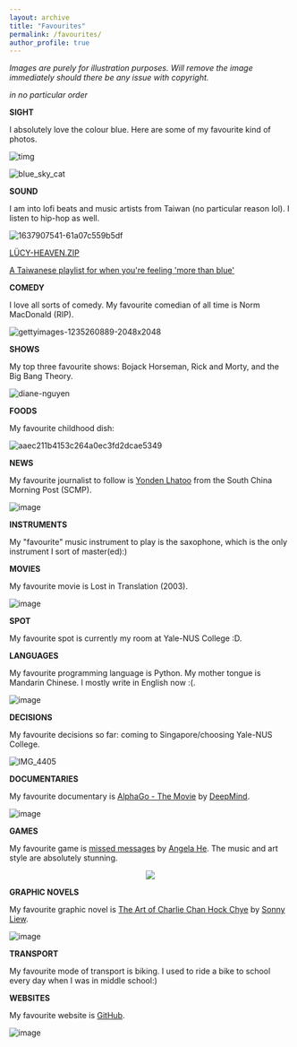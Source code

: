 ```yaml
---
layout: archive
title: "Favourites"
permalink: /favourites/
author_profile: true
---
```


*Images are purely for illustration purposes. Will remove the image immediately should there be any issue with copyright.*

*in no particular order*

**SIGHT**

I absolutely love the colour blue. Here are some of my favourite kind of photos.

![timg](https://user-images.githubusercontent.com/95064358/176353353-8045297a-fe22-4b77-9d56-7780bbd1a95f.jpeg)

![blue_sky_cat](https://user-images.githubusercontent.com/95064358/176353368-981f4ee3-7b19-41b6-9213-93a82dea9f84.jpg)

**SOUND**

I am into lofi beats and music artists from Taiwan (no particular reason lol). I listen to hip-hop as well. 

![1637907541-61a07c559b5df](https://user-images.githubusercontent.com/95064358/176354622-5ba02416-0d39-4fc1-a4de-61cfc92694c1.png)

[LÜCY-HEAVEN.ZIP](https://youtu.be/QlAKZ_aaPak)

[A Taiwanese playlist for when you're feeling 'more than blue'](https://www.youtube.com/watch?v=JJ_Otuu5-Oo&list=LL&index=7&ab_channel=gooeygooey)

**COMEDY**

I love all sorts of comedy. My favourite comedian of all time is Norm MacDonald (RIP). 

![gettyimages-1235260889-2048x2048](https://user-images.githubusercontent.com/95064358/176353542-9e2e2d17-7edf-4a49-951a-2fe12b8ca58f.jpeg)

**SHOWS**

My top three favourite shows: Bojack Horseman, Rick and Morty, and the Big Bang Theory.

![diane-nguyen](https://user-images.githubusercontent.com/95064358/176356892-2ad53d6c-79a6-4ef8-b247-f03c2bf31aff.jpeg)

**FOODS**

My favourite childhood dish:

![aaec211b4153c264a0ec3fd2dcae5349](https://user-images.githubusercontent.com/95064358/176357182-41914459-fb77-4630-8ab0-946731cd9c50.png)

**NEWS**

My favourite journalist to follow is [Yonden Lhatoo](https://www.scmp.com/author/yonden-lhatoo) from the South China Morning Post (SCMP). 

![image](https://user-images.githubusercontent.com/95064358/176358251-a67b44bc-52e3-4748-ae5c-2a34606314f8.png)

**INSTRUMENTS**

My "favourite" music instrument to play is the saxophone, which is the only instrument I sort of master(ed):)

**MOVIES**

My favourite movie is Lost in Translation (2003).

![image](https://user-images.githubusercontent.com/95064358/176360511-98944217-9c4f-40bf-8f4b-59060aaca663.png)

**SPOT**

My favourite spot is currently my room at Yale-NUS College :D.

**LANGUAGES**

My favourite programming language is Python. My mother tongue is Mandarin Chinese. I mostly write in English now :(.

![image](https://user-images.githubusercontent.com/95064358/176382182-ef45cb96-bc8b-47fc-8e5e-ba5375e289d5.png)

**DECISIONS**

My favourite decisions so far: coming to Singapore/choosing Yale-NUS College.

![IMG_4405](https://user-images.githubusercontent.com/95064358/176388449-47270955-bd54-461d-939f-0b6fe509314a.jpeg)

**DOCUMENTARIES**

My favourite documentary is [AlphaGo - The Movie](https://youtu.be/WXuK6gekU1Y) by [DeepMind](https://www.deepmind.com/).

![image](https://user-images.githubusercontent.com/95064358/176396886-92a4867d-03a9-4e74-9dc5-161cb1bd69d0.png)

**GAMES**

My favourite game is [missed messages](https://store.steampowered.com/app/812810/missed_messages/) by [Angela He](https://store.steampowered.com/developer/zephyo). The music and art style are absolutely stunning.

<p align="center">
  <img src="https://user-images.githubusercontent.com/95064358/176432360-d2d0723f-e618-4b0f-98f7-e04b18395f21.png" />
</p>

**GRAPHIC NOVELS**

My favourite graphic novel is [The Art of Charlie Chan Hock Chye](http://artofcharliechan.com/) by [Sonny Liew](https://www.sonnyliew.com/).

![image](https://user-images.githubusercontent.com/95064358/176435388-a9261b84-fae7-4428-9472-a2a55c620f4d.png)

**TRANSPORT**

My favourite mode of transport is biking. I used to ride a bike to school every day when I was in middle school:)

**WEBSITES**

My favourite website is [GitHub](github.com).

![image](https://user-images.githubusercontent.com/95064358/176441281-0c232cd5-5153-46ce-8800-af02d39cf4fd.png)

